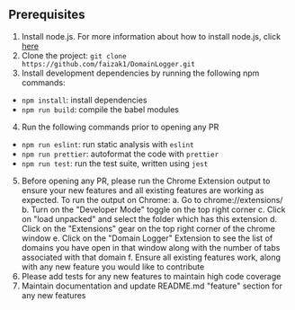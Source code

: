 ## Prerequisites

1. Install node.js. For more information about how to install node.js, click [here](https://nodejs.dev/en/download/)
2. Clone the project:
   `git clone https://github.com/faizak1/DomainLogger.git`
3. Install development dependencies by running the following npm commands:

- `npm install`: install dependencies
- `npm run build`: compile the babel modules

4. Run the following commands prior to opening any PR

- `npm run eslint`: run static analysis with `eslint`
- `npm run prettier`: autoformat the code with `prettier`
- `npm run test`: run the test suite, written using `jest`

5. Before opening any PR, please run the Chrome Extension output to ensure your new features and all existing features are working as expected. To run the output on Chrome:
   a. Go to chrome://extensions/
   b. Turn on the "Developer Mode" toggle on the top right corner
   c. Click on "load unpacked" and select the folder which has this extension
   d. Click on the "Extensions" gear on the top right corner of the chrome window
   e. Click on the "Domain Logger" Extension to see the list of domains you have open in that window along with the number of tabs associated with that domain
   f. Ensure all existing features work, along with any new feature you would like to contribute
6. Please add tests for any new features to maintain high code coverage
7. Maintain documentation and update README.md "feature" section for any new features
